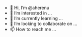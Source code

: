 - 👋 Hi, I’m @aherenu
- 👀 I’m interested in ...
- 🌱 I’m currently learning ...
- 💞️ I’m looking to collaborate on ...
- 📫 How to reach me ...

<!---
aherenu/aherenu is a ✨ special ✨ repository because its `README.md` (this file) appears on your GitHub profile.
You can click the Preview link to take a look at your changes.
--->
